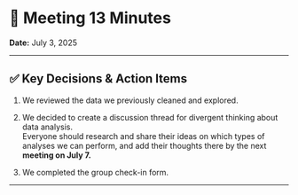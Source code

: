 # 📝 Meeting 13 Minutes

**Date:** July 3, 2025

---

## ✅ Key Decisions & Action Items

1. We reviewed the data we previously cleaned and explored.  
2. We decided to create a discussion thread for divergent thinking about data
analysis.  
Everyone should research and share their ideas on which types of
analyses we can perform, and add their thoughts there by the next
**meeting on July 7.**

3. We completed the group check-in form.

---
